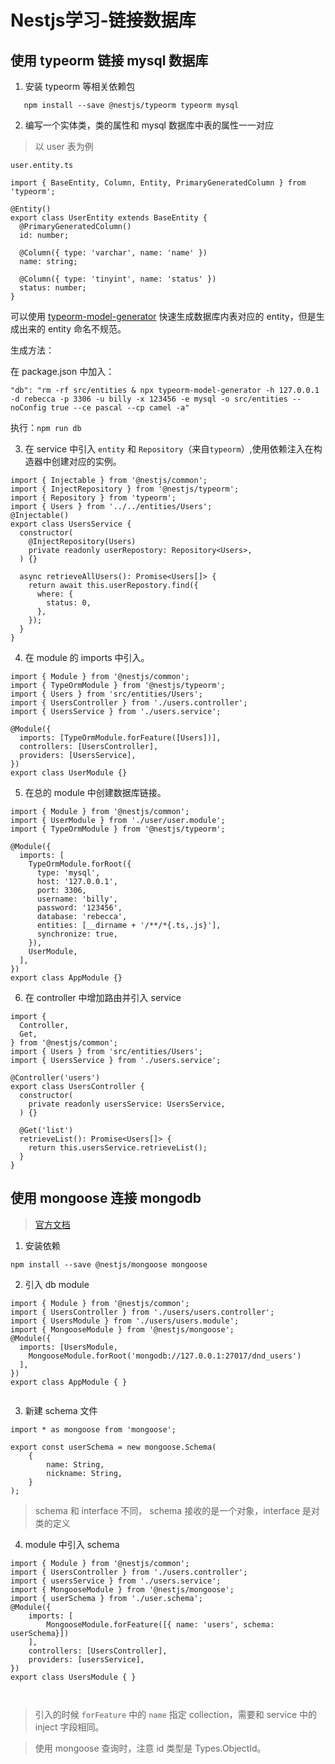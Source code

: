 # Nestjs学习-链接数据库

## 使用 typeorm 链接 mysql 数据库

1. 安装 typeorm 等相关依赖包

```
   npm install --save @nestjs/typeorm typeorm mysql 
```

2. 编写一个实体类，类的属性和 mysql 数据库中表的属性一一对应

> 以 user 表为例

`user.entity.ts`

```
import { BaseEntity, Column, Entity, PrimaryGeneratedColumn } from 'typeorm';

@Entity()
export class UserEntity extends BaseEntity {
  @PrimaryGeneratedColumn()
  id: number;

  @Column({ type: 'varchar', name: 'name' })
  name: string;

  @Column({ type: 'tinyint', name: 'status' })
  status: number;
}

```

可以使用 [typeorm-model-generator](https://www.codeleading.com/article/18491747203/) 快速生成数据库内表对应的 entity，但是生成出来的 entity 命名不规范。

生成方法：

在 package.json 中加入：

```
"db": "rm -rf src/entities & npx typeorm-model-generator -h 127.0.0.1 -d rebecca -p 3306 -u billy -x 123456 -e mysql -o src/entities --noConfig true --ce pascal --cp camel -a"
```

执行：`npm run db`

3. 在 service 中引入 `entity` 和 `Repository`（来自`typeorm`）,使用依赖注入在构造器中创建对应的实例。

```
import { Injectable } from '@nestjs/common';
import { InjectRepository } from '@nestjs/typeorm';
import { Repository } from 'typeorm';
import { Users } from '../../entities/Users';
@Injectable()
export class UsersService {
  constructor(
    @InjectRepository(Users)
    private readonly userRepostory: Repository<Users>,
  ) {}

  async retrieveAllUsers(): Promise<Users[]> {
    return await this.userRepostory.find({
      where: {
        status: 0,
      },
    });
  }
}

```

4. 在 module 的 imports 中引入。

```
import { Module } from '@nestjs/common';
import { TypeOrmModule } from '@nestjs/typeorm';
import { Users } from 'src/entities/Users';
import { UsersController } from './users.controller';
import { UsersService } from './users.service';

@Module({
  imports: [TypeOrmModule.forFeature([Users])],
  controllers: [UsersController],
  providers: [UsersService],
})
export class UserModule {}

```

5. 在总的 module 中创建数据库链接。

```
import { Module } from '@nestjs/common';
import { UserModule } from './user/user.module';
import { TypeOrmModule } from '@nestjs/typeorm';

@Module({
  imports: [
    TypeOrmModule.forRoot({
      type: 'mysql',
      host: '127.0.0.1',
      port: 3306,
      username: 'billy',
      password: '123456',
      database: 'rebecca',
      entities: [__dirname + '/**/*{.ts,.js}'],
      synchronize: true,
    }),
    UserModule,
  ],
})
export class AppModule {}

```

6. 在 controller 中增加路由并引入 service

```
import {
  Controller,
  Get,
} from '@nestjs/common';
import { Users } from 'src/entities/Users';
import { UsersService } from './users.service';

@Controller('users')
export class UsersController {
  constructor(
    private readonly usersService: UsersService,
  ) {}

  @Get('list')
  retrieveList(): Promise<Users[]> {
    return this.usersService.retrieveList();
  }
}

```



## 使用 mongoose 连接 mongodb

> [官方文档](https://docs.nestjs.com/techniques/mongodb)

1. 安装依赖

```
npm install --save @nestjs/mongoose mongoose
```

2. 引入 db module

```
import { Module } from '@nestjs/common';
import { UsersController } from './users/users.controller';
import { UsersModule } from './users/users.module';
import { MongooseModule } from '@nestjs/mongoose';
@Module({
  imports: [UsersModule,
    MongooseModule.forRoot('mongodb://127.0.0.1:27017/dnd_users')
  ],
})
export class AppModule { }


```

3. 新建 schema 文件

```
import * as mongoose from 'mongoose';

export const userSchema = new mongoose.Schema(
    {
        name: String,
        nickname: String,
    }
);
```


> schema 和 interface 不同， schema 接收的是一个对象，interface 是对类的定义

4. module 中引入 schema 

```
import { Module } from '@nestjs/common';
import { UsersController } from './users.controller';
import { usersService } from './users.service';
import { MongooseModule } from '@nestjs/mongoose';
import { userSchema } from './user.schema';
@Module({
    imports: [
        MongooseModule.forFeature([{ name: 'users', schema: userSchema}])
    ],
    controllers: [UsersController],
    providers: [usersService],
}) 
export class UsersModule { }



```

> 引入的时候 `forFeature` 中的 `name` 指定 collection，需要和 service 中的 inject 字段相同。

> 使用 mongoose 查询时，注意 id 类型是 Types.ObjectId。